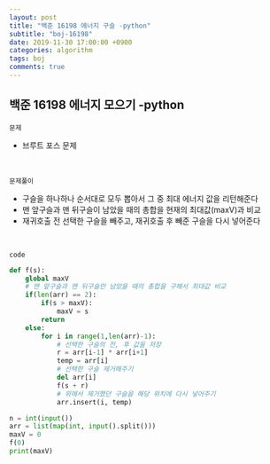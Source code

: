 ```yaml
---
layout: post
title: "백준 16198 에너지 구슬 -python"
subtitle: "boj-16198"
date: 2019-11-30 17:00:00 +0900
categories: algorithm
tags: boj
comments: true
---
```


## 백준 16198 에너지 모으기 -python

`문제`

- 브루트 포스 문제

<br>

`문제풀이`

- 구슬을 하나하나 순서대로 모두 뽑아서 그 중 최대 에너지 값을 리턴해준다
- 맨 앞구슬과 맨 뒤구슬이 남았을 때의 총합을 현재의 최대값(maxV)과 비교
- 재귀호출 전 선택한 구슬을 빼주고, 재귀호출 후 빼준 구슬을 다시 넣어준다

<br>

`code`

```python
def f(s):
    global maxV
    # 맨 앞구슬과 맨 뒤구슬만 남았을 때의 총합을 구해서 최대값 비교
    if(len(arr) == 2):
        if(s > maxV):
            maxV = s
        return
    else:
        for i in range(1,len(arr)-1):
            # 선택한 구슬의 전, 후 값을 저장
            r = arr[i-1] * arr[i+1]
            temp = arr[i]
            # 선택한 구슬 제거해주기
            del arr[i]
            f(s + r)
            # 위에서 제거했던 구슬을 해당 위치에 다시 넣어주기
            arr.insert(i, temp)

n = int(input())
arr = list(map(int, input().split()))
maxV = 0
f(0)
print(maxV)
```